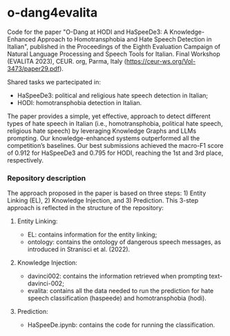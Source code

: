 # o-dang4evalita

Code for the paper "O-Dang at HODI and HaSpeeDe3: A Knowledge-Enhanced Approach to Homotransphobia and Hate Speech Detection in Italian", published in the Proceedings of the Eighth Evaluation Campaign of Natural Language Processing and Speech Tools for Italian. Final Workshop (EVALITA 2023), CEUR. org, Parma, Italy (https://ceur-ws.org/Vol-3473/paper29.pdf).

Shared tasks we partecipated in: 
* HaSpeeDe3: political and religious hate speech detection in Italian; 
* HODI: homotransphobia detection in Italian. 

The paper provides a simple, yet effective, approach to detect different types of hate speech in Italian (i.e., homotransphobia, political hate speech, religious hate speech) by leveraging Knowledge Graphs and LLMs prompting. Our knowledge-enhanced systems outperformed all the competition’s baselines. Our best submissions achieved the macro-F1 score of 0.912 for HaSpeeDe3 and 0.795 for HODI, reaching the 1st and 3rd place, respectively. 

### Repository description
The approach proposed in the paper is based on three steps: 1) Entity Linking (EL), 2) Knowledge Injection, and 3) Prediction. This 3-step approach is reflected in the structure of the repository: 

1. Entity Linking:
   * EL: contains information for the entity linking;
   * ontology: contains the ontology of dangerous speech messages, as introduced in Stranisci et al. (2022).
   
2. Knowledge Injection:
   * davinci002: contains the information retrieved when prompting text-davinci-002;
   * evalita: contains all the data needed to run the prediction for hate speech classification (haspeede) and homotransphobia (hodi).
   
3. Prediction:
   * HaSpeeDe.ipynb: contains the code for running the classification. 
